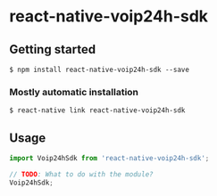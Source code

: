 # react-native-voip24h-sdk

## Getting started

`$ npm install react-native-voip24h-sdk --save`

### Mostly automatic installation

`$ react-native link react-native-voip24h-sdk`

## Usage
```javascript
import Voip24hSdk from 'react-native-voip24h-sdk';

// TODO: What to do with the module?
Voip24hSdk;
```

